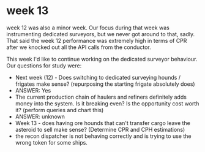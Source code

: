 # week 13

week 12 was also a minor week. Our focus during that week was instrumenting dedicated surveyors, but we never got around to that, sadly.
That said the week 12 performance was extremely high in terms of CPR after we knocked out all the API calls from the conductor. 

This week I'd like to continue working on the dedicated surveyor behaviour. 
Our questions for study were:
* Next week (12) - Does switching to dedicated surveying hounds / frigates make sense? (repurposing the starting frigate absolutely does)
 * ANSWER: Yes
* The current production chain of haulers and refiners definitely adds money into the system. Is it breaking even? Is the opportunity cost worth it? (perform queries and chart this)
 * ANSWER: unknown
* Week 13 - does having ore hounds that can't transfer cargo leave the asteroid to sell make sense? (Determine CPR and CPH estimations)
* the recon dispatcher is not behaving correctly and is trying to use the wrong token for some ships.

